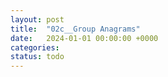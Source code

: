 ```yaml
---
layout: post
title:  "02c__Group Anagrams"
date:   2024-01-01 00:00:00 +0000
categories: 
status: todo
---
```


